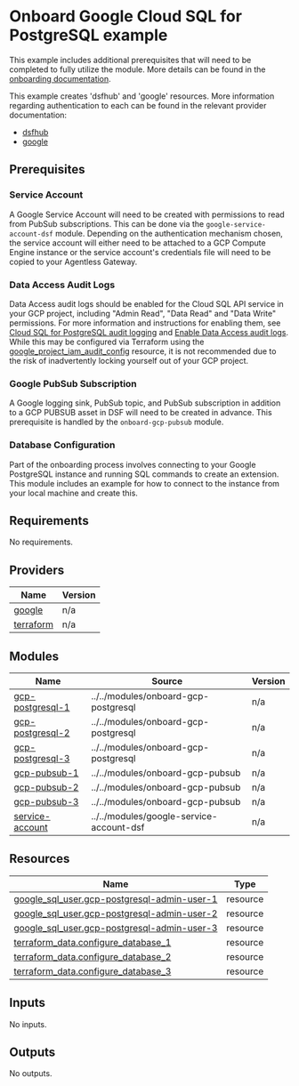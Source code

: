 # Onboard Google Cloud SQL for PostgreSQL example
This example includes additional prerequisites that will need to be completed to fully utilize the module. More details can be found in the [onboarding documentation](https://docs.imperva.com/bundle/onboarding-databases-to-sonar-reference-guide/page/Cloud-SQL-for-PostgreSQL-Onboarding-Steps_48367600.html).

This example creates 'dsfhub' and 'google' resources. More information regarding authentication to each can be found in the relevant provider documentation:
- [dsfhub](https://registry.terraform.io/providers/imperva/dsfhub/latest/docs)
- [google](https://registry.terraform.io/providers/hashicorp/google/latest/docs)

## Prerequisites
### Service Account
A Google Service Account will need to be created with permissions to read from PubSub subscriptions. This can be done via the ``google-service-account-dsf`` module. Depending on the authentication mechanism chosen, the service account will either need to be attached to a GCP Compute Engine instance or the service account's credentials file will need to be copied to your Agentless Gateway.

### Data Access Audit Logs
Data Access audit logs should be enabled for the Cloud SQL API service in your GCP project, including "Admin Read", "Data Read" and "Data Write" permissions. For more information and instructions for enabling them, see [Cloud SQL for PostgreSQL audit logging](https://cloud.google.com/sql/docs/postgres/audit-logging) and [Enable Data Access audit logs](https://cloud.google.com/logging/docs/audit/configure-data-access). While this may be configured via Terraform using the [google_project_iam_audit_config](https://registry.terraform.io/providers/hashicorp/google/latest/docs/resources/google_project_iam#google_project_iam_audit_config) resource, it is not recommended due to the risk of inadvertently locking yourself out of your GCP project.

### Google PubSub Subscription
A Google logging sink, PubSub topic, and PubSub subscription in addition to a GCP PUBSUB asset in DSF will need to be created in advance. This prerequisite is handled by the ``onboard-gcp-pubsub`` module.

### Database Configuration
Part of the onboarding process involves connecting to your Google PostgreSQL instance and running SQL commands to create an extension. This module includes an example for how to connect to the instance from your local machine and create this.

<!-- BEGIN_TF_DOCS -->
## Requirements

No requirements.

## Providers

| Name | Version |
|------|---------|
| <a name="provider_google"></a> [google](#provider\_google) | n/a |
| <a name="provider_terraform"></a> [terraform](#provider\_terraform) | n/a |

## Modules

| Name | Source | Version |
|------|--------|---------|
| <a name="module_gcp-postgresql-1"></a> [gcp-postgresql-1](#module\_gcp-postgresql-1) | ../../modules/onboard-gcp-postgresql | n/a |
| <a name="module_gcp-postgresql-2"></a> [gcp-postgresql-2](#module\_gcp-postgresql-2) | ../../modules/onboard-gcp-postgresql | n/a |
| <a name="module_gcp-postgresql-3"></a> [gcp-postgresql-3](#module\_gcp-postgresql-3) | ../../modules/onboard-gcp-postgresql | n/a |
| <a name="module_gcp-pubsub-1"></a> [gcp-pubsub-1](#module\_gcp-pubsub-1) | ../../modules/onboard-gcp-pubsub | n/a |
| <a name="module_gcp-pubsub-2"></a> [gcp-pubsub-2](#module\_gcp-pubsub-2) | ../../modules/onboard-gcp-pubsub | n/a |
| <a name="module_gcp-pubsub-3"></a> [gcp-pubsub-3](#module\_gcp-pubsub-3) | ../../modules/onboard-gcp-pubsub | n/a |
| <a name="module_service-account"></a> [service-account](#module\_service-account) | ../../modules/google-service-account-dsf | n/a |

## Resources

| Name | Type |
|------|------|
| [google_sql_user.gcp-postgresql-admin-user-1](https://registry.terraform.io/providers/hashicorp/google/latest/docs/resources/sql_user) | resource |
| [google_sql_user.gcp-postgresql-admin-user-2](https://registry.terraform.io/providers/hashicorp/google/latest/docs/resources/sql_user) | resource |
| [google_sql_user.gcp-postgresql-admin-user-3](https://registry.terraform.io/providers/hashicorp/google/latest/docs/resources/sql_user) | resource |
| [terraform_data.configure_database_1](https://registry.terraform.io/providers/hashicorp/terraform/latest/docs/resources/data) | resource |
| [terraform_data.configure_database_2](https://registry.terraform.io/providers/hashicorp/terraform/latest/docs/resources/data) | resource |
| [terraform_data.configure_database_3](https://registry.terraform.io/providers/hashicorp/terraform/latest/docs/resources/data) | resource |

## Inputs

No inputs.

## Outputs

No outputs.
<!-- END_TF_DOCS -->